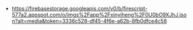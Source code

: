 - https://firebasestorage.googleapis.com/v0/b/firescript-577a2.appspot.com/o/imgs%2Fapp%2Fxinyiheng%2F0U0bO9XJhJ.json?alt=media&token=3336c528-df45-4f6e-a62b-8fb0dfce4c58
